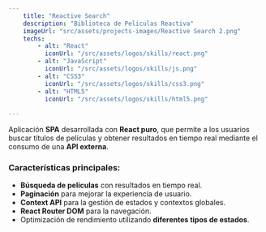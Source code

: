 ```yaml
---
    title: "Reactive Search"
    description: "Biblioteca de Peliculas Reactiva"
    imageUrl: "src/assets/projects-images/Reactive Search 2.png"
    techs:
        - alt: "React"
          iconUrl: "/src/assets/logos/skills/react.png"
        - alt: "JavaScript"
          iconUrl: "/src/assets/logos/skills/js.png"
        - alt: "CSS3"
          iconUrl: "/src/assets/logos/skills/css3.png"
        - alt: "HTML5"
          iconUrl: "/src/assets/logos/skills/html5.png"
        
---
```


Aplicación **SPA** desarrollada con **React puro**, que permite a los usuarios buscar títulos de películas y obtener resultados en tiempo real mediante el consumo de una **API externa**.

### Características principales:
- **Búsqueda de películas** con resultados en tiempo real.
- **Paginación** para mejorar la experiencia de usuario.
- **Context API** para la gestión de estados y contextos globales.
- **React Router DOM** para la navegación.
- Optimización de rendimiento utilizando **diferentes tipos de estados**.





